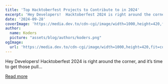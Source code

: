 ```yaml
---
title: 'Top Hacktoberfest Projects to Contribute to in 2024'
excerpt: 'Hey Developers!  Hacktoberfest 2024 is right around the corner, and it’s time to get those pull...'
date: '2024-09-28'
coverImage: 'https://media.dev.to/cdn-cgi/image/width=1000,height=420,fit=cover,gravity=auto,format=auto/https%3A%2F%2Fdev-to-uploads.s3.amazonaws.com%2Fuploads%2Farticles%2Fg2d3pghl35bv6hw1itsu.png'
author:
  name: Koders
  picture: "assets/blog/authors/koders.png"
ogImage:
  url: 'https://media.dev.to/cdn-cgi/image/width=1000,height=420,fit=cover,gravity=auto,format=auto/https%3A%2F%2Fdev-to-uploads.s3.amazonaws.com%2Fuploads%2Farticles%2Fg2d3pghl35bv6hw1itsu.png'
---
```


Hey Developers!  Hacktoberfest 2024 is right around the corner, and it’s time to get those pull...

[Read more](https://dev.to/jaysaadana/top-hacktoberfest-projects-to-contribute-to-in-2024-1811)
